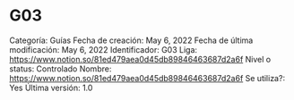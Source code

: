 # G03

Categoría: Guías
Fecha de creación: May 6, 2022
Fecha de última modificación: May 6, 2022
Identificador: G03
Liga: https://www.notion.so/81ed479aea0d45db89846463687d2a6f 
Nivel o status: Controlado
Nombre: https://www.notion.so/81ed479aea0d45db89846463687d2a6f 
Se utiliza?: Yes
Última versión: 1.0